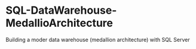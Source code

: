 # SQL-DataWarehouse-MedallioArchitecture
Building a moder data warehouse (medallion architecture) with SQL Server
